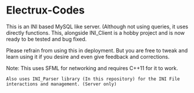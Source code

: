 # Electrux-Codes

This is an INI based MySQL like server. (Although not using queries, it uses directly functions.
This, alongside INI_Client is a hobby project and is now ready to be tested and bug fixed.

Please refrain from using this in deployment. But you are free to tweak and learn using it if you desire and even give
feedback and corrections.

Note:
	This uses SFML for networking and requires C++11 for it to work.
	
	Also uses INI_Parser library (In this repository) for the INI File interactions and management. (Server only)
